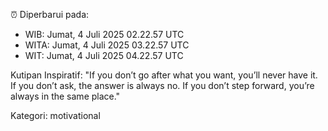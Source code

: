 ⏰ Diperbarui pada:
- WIB: Jumat, 4 Juli 2025 02.22.57 UTC
- WITA: Jumat, 4 Juli 2025 03.22.57 UTC
- WIT: Jumat, 4 Juli 2025 04.22.57 UTC

Kutipan Inspiratif:
"If you don’t go after what you want, you’ll never have it. If you don’t ask, the answer is always no. If you don’t step forward, you’re always in the same place."


Kategori: motivational


